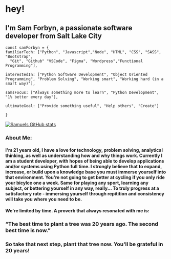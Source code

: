 # hey! 
## I'm Sam Forbyn, a passionate software developer from Salt Lake City 
```
const samForbyn = {
familiarTech: ["Python", "Javascript","Node", "HTML", "CSS", "SASS", "Bootstrap", 
  "Git", "Github" "VSCode", "Figma", "Wordpress","Functional Programming"],
  
interestedIn: ["Python Software Development", "Object Oriented Programming", "Problem Solving", "Working smart", "Working hard (in a smart way)"],

samsFocus: ["Always something more to learn", "Python Development", "1% better every day"],

ultimateGoal: ["Provide something useful", "Help others", "Create"]

}
```
[![Samuels GitHub stats](https://github-readme-stats.vercel.app/api?username=samforbyn&hide=contribs&theme=tokyonight)](https://github.com/samforbyn/github-readme-stats)

### About Me:
#### I'm 21 years old, I have a love for technology, problem solving, analytical thinking, as well as understanding how and why things work. Currently I am a student developer, with hopes of being able to develop applications and/or systems using Python full time. I strongly believe that to expand, increase, or build upon a knowledge base you must immerse yourself into that environment. You're not going to get better at cycling if you only ride your bicylce one a week. Same for playing any sport, learning any subject, or bettering yourself in any way, really... To truly progress at a satisfactory rate - immersing yourself through repitition and consistency will take you where you need to be.

#### We're limited by time. A proverb that always resonated with me is:
### “The best time to plant a tree was 20 years ago. The second best time is now.”
### So take that next step, plant that tree now. You'll be grateful in 20 years!
